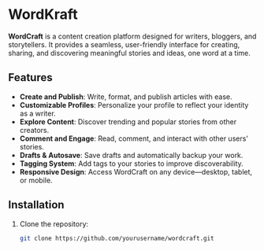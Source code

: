 # WordKraft

**WordCraft** is a content creation platform designed for writers, bloggers, and storytellers. It provides a seamless, user-friendly interface for creating, sharing, and discovering meaningful stories and ideas, one word at a time.

## Features

- **Create and Publish**: Write, format, and publish articles with ease.
- **Customizable Profiles**: Personalize your profile to reflect your identity as a writer.
- **Explore Content**: Discover trending and popular stories from other creators.
- **Comment and Engage**: Read, comment, and interact with other users' stories.
- **Drafts & Autosave**: Save drafts and automatically backup your work.
- **Tagging System**: Add tags to your stories to improve discoverability.
- **Responsive Design**: Access WordCraft on any device—desktop, tablet, or mobile.
  
## Installation

1. Clone the repository:

   ```bash
   git clone https://github.com/yourusername/wordcraft.git

